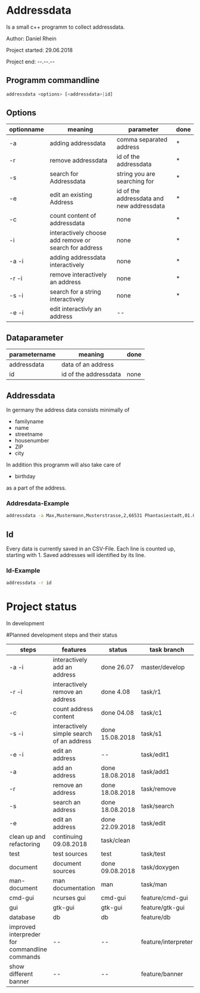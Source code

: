 # Addressdata
Is a small c++ programm to collect addressdata. 

Author: Daniel Rhein 

Project started: 29.06.2018

Project end: --.--.--

## Programm commandline

```bash
addressdata <options> [<addressdata>|id]
```

## Options

| optionname | meaning | parameter | done |
|---|---|---|---|
| -a     | adding addressdata | comma separated address|*|
| -r     | remove addressdata | id of the addressdata |*|
| -s     | search for Addressdata | string you are searching for|*|
| -e     | edit an existing Address | id of the addressdata and new addressdata | * |
| -c     | count content of addressdata | none |*|
| -i     | interactively choose add remove or search for address | none|*|
| -a -i  | adding addressdata interactively | none |*|
| -r -i | remove interactively an address| none|*|
| -s -i | search for a string interactively | none |*|
| -e -i | edit interactivly an address | -- |

## Dataparameter 

| parametername | meaning | done |
|---|---|---|
| addressdata | data of an address | |
| id | id of the addressdata | none ||


## Addressdata
In germany the address data consists minimally of

* familyname
* name
* streetname
* housenumber
* ZIP
* city

In addition this programm will also take care of

* birthday 

as a part of the address.

### Addresdata-Example


```bash
addressdata -a Max,Mustermann,Musterstrasse,2,66531 Phantasiestadt,01.01.00 00:00:00
```

 
## Id 

Every data is currently saved in an CSV-File. Each line is counted up, starting with 1.
Saved addresses will identified by its line. 

### Id-Example


```bash
addressdata -r id
```


# Project status

In development

#Planned development steps and their status

| steps | features | status | task branch|
|---|---|---|---|
| -a -i | interactively add an address | done 26.07 | master/develop |
| -r -i | interactively remove an address | done 4.08 | task/r1 |
| -c    | count address content | done 04.08 | task/c1 |
| -s -i | interactively simple search of an address | done 15.08.2018 | task/s1 |  
| -e -i | edit an address | -- | task/edit1 | 
| -a | add an address | done 18.08.2018 | task/add1 |
| -r | remove an address | done 18.08.2018 | task/remove |
| -s | search an address | done 18.08.2018 | task/search | 
| -e | edit an address | done 22.09.2018 | task/edit |  
| clean up and refactoring | continuing 09.08.2018 | task/clean | 
| test | test sources | test |task/test|
| document | document sources | done 09.08.2018 | task/doxygen | 
| man-document | man documentation | man | task/man |
| cmd-gui | ncurses gui | cmd-gui | feature/cmd-gui |
| gui | gtk-gui | gtk-gui | feature/gtk-gui |
| database| db | db | feature/db |
| improved interpreder for commandline commands |--|--| feature/interpreter |
| show different banner |--| -- | feature/banner |